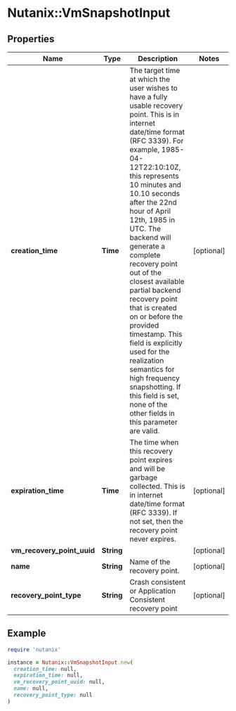 # Nutanix::VmSnapshotInput

## Properties

| Name | Type | Description | Notes |
| ---- | ---- | ----------- | ----- |
| **creation_time** | **Time** | The target time at which the user wishes to have a fully usable recovery point. This is in internet date/time format (RFC 3339). For example, 1985-04-12T22:10:10Z, this represents 10 minutes and 10.10 seconds after the 22nd hour of April 12th, 1985 in UTC. The backend will generate a complete recovery point out of the closest available partial backend recovery point that is created on or before the provided timestamp. This field is explicitly used for the realization semantics for high frequency snapshotting. If this field is set, none of the other fields in this parameter are valid.  | [optional] |
| **expiration_time** | **Time** | The time when this recovery point expires and will be garbage collected. This is in internet date/time format (RFC 3339). If not set, then the recovery point never expires.  | [optional] |
| **vm_recovery_point_uuid** | **String** |  | [optional] |
| **name** | **String** | Name of the recovery point. | [optional] |
| **recovery_point_type** | **String** | Crash consistent or Application Consistent recovery point | [optional] |

## Example

```ruby
require 'nutanix'

instance = Nutanix::VmSnapshotInput.new(
  creation_time: null,
  expiration_time: null,
  vm_recovery_point_uuid: null,
  name: null,
  recovery_point_type: null
)
```

